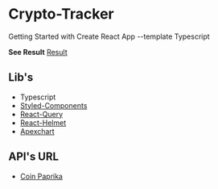 # Crypto-Tracker

Getting Started with Create React App --template Typescript

**See Result**
 [Result](https://cj-k-7.github.io/Crypto-Tracker/)
 
## Lib's
- Typescript
- [Styled-Components](https://styled-components.com/) 
- [React-Query](https://react-query.tanstack.com/)
- [React-Helmet](https://www.npmjs.com/package/react-helmet)
- [Apexchart](https://apexcharts.com/)

## API's URL
- [Coin Paprika](https://api.coinpaprika.com/)
